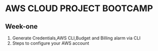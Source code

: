 # AWS CLOUD PROJECT BOOTCAMP
## Week-one
1. Generate Credentials,AWS CLI,Budget and Billing alarm via CLI
2. Steps to configure your AWS account
